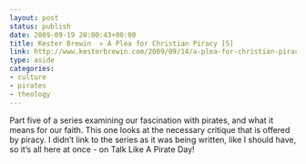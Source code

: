 ```yaml
---
layout: post
status: publish
date: 2009-09-19 20:00:43+00:00
title: Kester Brewin  » A Plea for Christian Piracy [5]
link: http://www.kesterbrewin.com/2009/09/14/a-plea-for-christian-piracy-5/
type: aside
categories:
- culture
- pirates
- theology
---
```


Part five of a series examining our fascination with pirates, and what it means for our faith. This one looks at the necessary critique that is offered by piracy. I didn’t link to the series as it was being written, like I should have, so it’s all here at once - on Talk Like A Pirate Day!
